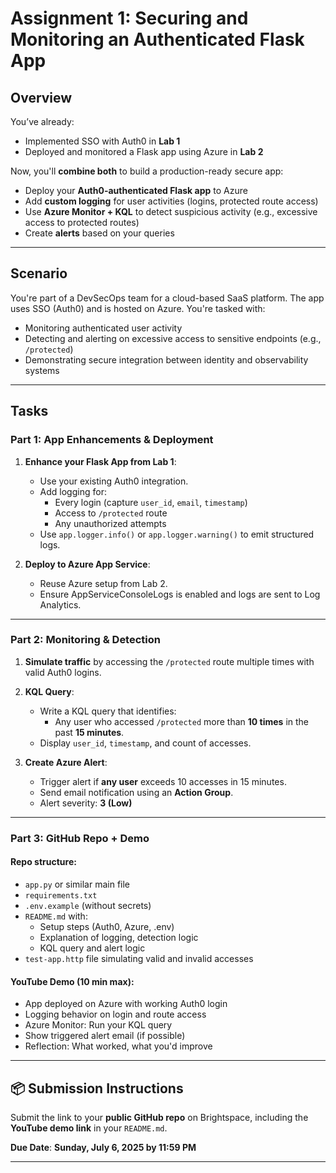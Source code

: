 # Assignment 1: Securing and Monitoring an Authenticated Flask App

## Overview

You’ve already:
- Implemented SSO with Auth0 in **Lab 1**
- Deployed and monitored a Flask app using Azure in **Lab 2**

Now, you'll **combine both** to build a production-ready secure app:
- Deploy your **Auth0-authenticated Flask app** to Azure
- Add **custom logging** for user activities (logins, protected route access)
- Use **Azure Monitor + KQL** to detect suspicious activity (e.g., excessive access to protected routes)
- Create **alerts** based on your queries

---


## Scenario

You're part of a DevSecOps team for a cloud-based SaaS platform. The app uses SSO (Auth0) and is hosted on Azure. You're tasked with:
- Monitoring authenticated user activity
- Detecting and alerting on excessive access to sensitive endpoints (e.g., `/protected`)
- Demonstrating secure integration between identity and observability systems

---

## Tasks

### Part 1: App Enhancements & Deployment
1. **Enhance your Flask App from Lab 1**:
   - Use your existing Auth0 integration.
   - Add logging for:
     - Every login (capture `user_id`, `email`, `timestamp`)
     - Access to `/protected` route
     - Any unauthorized attempts
   - Use `app.logger.info()` or `app.logger.warning()` to emit structured logs.

2. **Deploy to Azure App Service**:
   - Reuse Azure setup from Lab 2.
   - Ensure AppServiceConsoleLogs is enabled and logs are sent to Log Analytics.

---

### Part 2: Monitoring & Detection
1. **Simulate traffic** by accessing the `/protected` route multiple times with valid Auth0 logins.

2. **KQL Query**:
   - Write a KQL query that identifies:
     - Any user who accessed `/protected` more than **10 times** in the past **15 minutes**.
   - Display `user_id`, `timestamp`, and count of accesses.



3. **Create Azure Alert**:
   - Trigger alert if **any user** exceeds 10 accesses in 15 minutes.
   - Send email notification using an **Action Group**.
   - Alert severity: **3 (Low)**

---

### Part 3: GitHub Repo + Demo

#### Repo structure:
- `app.py` or similar main file
- `requirements.txt`
- `.env.example` (without secrets)
- `README.md` with:
  - Setup steps (Auth0, Azure, .env)
  - Explanation of logging, detection logic
  - KQL query and alert logic
- `test-app.http` file simulating valid and invalid accesses

#### YouTube Demo (10 min max):
- App deployed on Azure with working Auth0 login
- Logging behavior on login and route access
- Azure Monitor: Run your KQL query
- Show triggered alert email (if possible)
- Reflection: What worked, what you'd improve

---

## 📦 Submission Instructions

Submit the link to your **public GitHub repo** on Brightspace, including the **YouTube demo link** in your `README.md`.

**Due Date**: **Sunday, July 6, 2025 by 11:59 PM**

---

